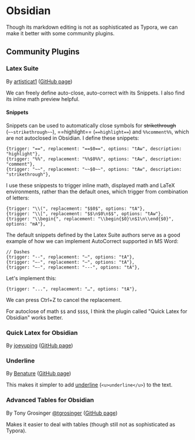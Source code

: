 # Obsidian

Though its markdown editing is not as sophisticated as Typora, we can make it better with some community plugins.

## Community Plugins

### Latex Suite
By [artisticat1](https://github.com/artisticat1) ([GitHub page](https://github.com/artisticat1/obsidian-latex-suite))

We can freely define auto-close, auto-correct with its Snippets. I also find its inline math preview helpful.

#### Snippets

Snippets can be used to automatically close symbols for ~~strikethrough~~ (`~~strikethrough~~`), ==highlight== (`==highlight==`) and `%%comment%%`, which are not autoclosed in Obsidian. I define these snippets:

```
{trigger: "==", replacement: "==$0==", options: "tAw", description: "highlight"}, 
{trigger: "%%", replacement: "%%$0%%", options: "tAw", description: "comment"}, 
{trigger: "~~", replacement: "~~$0~~", options: "tAw", description: "strikethrough"},
```

I use these snippests to trigger inline math, displayed math and LaTeX environments, rather than the default ones, which trigger from combination of letters:
```
{trigger: "\\(", replacement: "$$0$", options: "tA"},
{trigger: "\\[", replacement: "$$\n$0\n$$", options: "tAw"},
{trigger: "\\begin{", replacement: "\\begin{$0}\n$1\n\\end{$0}", options: "mA"},
```

The default snippets defined by the Latex Suite authors serve as a good example of how we can implement AutoCorrect supported in MS Word:
```
// Dashes
{trigger: "--", replacement: "–", options: "tA"},
{trigger: "–-", replacement: "—", options: "tA"},
{trigger: "—-", replacement: "---", options: "tA"},
```
Let's implement this:
```
{trigger: "...", replacement: "…", options: "tA"},
```

We can press Ctrl+Z to cancel the replacement.

For autoclose of math `$$` and `$$$$`, I think the plugin called "Quick Latex for Obsidian" works better.

### Quick Latex for Obsidian
By [joeyuping](https://github.com/joeyuping) ([GitHub page](https://github.com/joeyuping/quick_latex_obsidian)) 

### Underline
By [Benature](https://github.com/Benature) ([GitHub page](https://github.com/Benature/obsidian-underline))

This makes it simpler to add <u>underline</u> (`<u>underline</u>`) to the text. 

### Advanced Tables for Obsidian
By Tony Grosinger [@tgrosinger](https://github.com/tgrosinger) ([GitHub page](https://github.com/tgrosinger/advanced-tables-obsidian))

Makes it easier to deal with tables (though still not as sophisticated as Typora).
